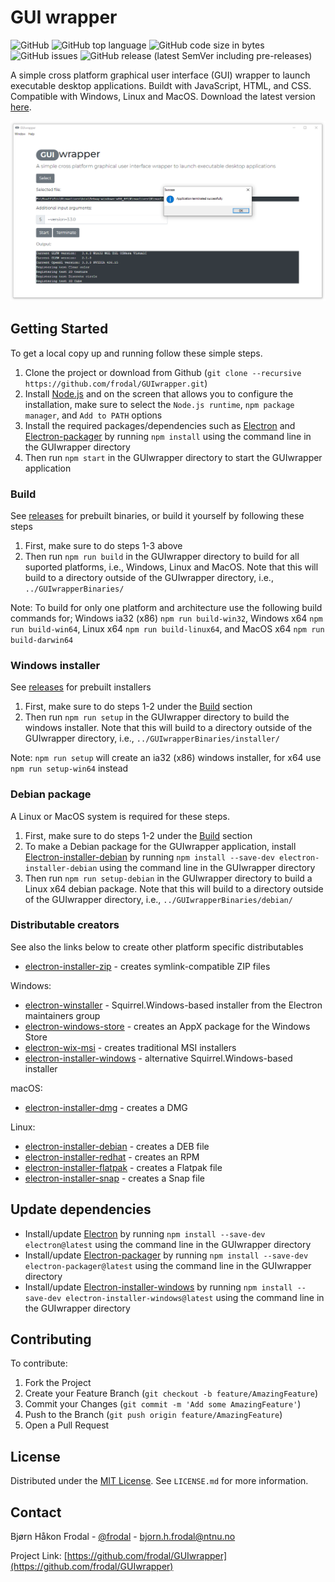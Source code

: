 # GUI wrapper

![GitHub](https://img.shields.io/github/license/frodal/GUIwrapper.svg)
![GitHub top language](https://img.shields.io/github/languages/top/frodal/GUIwrapper.svg)
![GitHub code size in bytes](https://img.shields.io/github/languages/code-size/frodal/GUIwrapper.svg)
![GitHub issues](https://img.shields.io/github/issues-raw/frodal/GUIwrapper.svg)
![GitHub release (latest SemVer including pre-releases)](https://img.shields.io/github/v/release/frodal/GUIwrapper?include_prereleases)

A simple cross platform graphical user interface (GUI) wrapper to launch executable desktop applications.
Buildt with JavaScript, HTML, and CSS.
Compatible with Windows, Linux and MacOS.
Download the latest version [here](https://github.com/frodal/GUIwrapper/releases).

![GUIwrapper image](GUIwrapper.png "GUIwrapper")

## Getting Started

To get a local copy up and running follow these simple steps.

1. Clone the project or download from Github (`git clone --recursive https://github.com/frodal/GUIwrapper.git`)
2. Install [Node.js](https://nodejs.org) and on the screen that allows you to configure the installation, make sure to select the `Node.js runtime`, `npm package manager`, and `Add to PATH` options
3. Install the required packages/dependencies such as [Electron](https://electronjs.org/docs/tutorial/first-app#installing-electron) and [Electron-packager](https://github.com/electron-userland/electron-packager) by running `npm install` using the command line in the GUIwrapper directory
4. Then run `npm start` in the GUIwrapper directory to start the GUIwrapper application

### Build

See [releases](https://github.com/frodal/GUIwrapper/releases) for prebuilt binaries, or build it yourself by following these steps

1. First, make sure to do steps 1-3 above
2. Then run `npm run build` in the GUIwrapper directory to build for all suported platforms, i.e., Windows, Linux and MacOS. Note that this will build to a directory outside of the GUIwrapper directory, i.e., `../GUIwrapperBinaries/`

Note: To build for only one platform and architecture use the following build commands for; Windows ia32 (x86) `npm run build-win32`, Windows x64 `npm run build-win64`, Linux x64 `npm run build-linux64`, and MacOS x64 `npm run build-darwin64`

### Windows installer

See [releases](https://github.com/frodal/GUIwrapper/releases) for prebuilt installers

1. First, make sure to do steps 1-2 under the [Build](#Build) section
2. Then run `npm run setup` in the GUIwrapper directory to build the windows installer. Note that this will build to a directory outside of the GUIwrapper directory, i.e., `../GUIwrapperBinaries/installer/`

Note: `npm run setup` will create an ia32 (x86) windows installer, for x64 use `npm run setup-win64` instead

### Debian package

A Linux or MacOS system is required for these steps.

1. First, make sure to do steps 1-2 under the [Build](#Build) section
2. To make a Debian package for the GUIwrapper application, install [Electron-installer-debian](https://github.com/electron-userland/electron-installer-debian) by running `npm install --save-dev electron-installer-debian` using the command line in the GUIwrapper directory
3. Then run `npm run setup-debian` in the GUIwrapper directory to build a Linux x64 debian package. Note that this will build to a directory outside of the GUIwrapper directory, i.e., `../GUIwrapperBinaries/debian/`

### Distributable creators

See also the links below to create other platform specific distributables

* [electron-installer-zip](https://github.com/electron-userland/electron-installer-zip) - creates symlink-compatible ZIP files

Windows:

* [electron-winstaller](https://github.com/electron/windows-installer) - Squirrel.Windows-based installer from the Electron maintainers group
* [electron-windows-store](https://github.com/felixrieseberg/electron-windows-store) - creates an AppX package for the Windows Store
* [electron-wix-msi](https://github.com/felixrieseberg/electron-wix-msi) - creates traditional MSI installers
* [electron-installer-windows](https://github.com/electron-userland/electron-installer-windows) - alternative Squirrel.Windows-based installer

macOS:

* [electron-installer-dmg](https://github.com/electron-userland/electron-installer-dmg) - creates a DMG

Linux:

* [electron-installer-debian](https://github.com/electron-userland/electron-installer-debian) - creates a DEB file
* [electron-installer-redhat](https://github.com/electron-userland/electron-installer-redhat) - creates an RPM
* [electron-installer-flatpak](https://github.com/endlessm/electron-installer-flatpak) - creates a Flatpak file
* [electron-installer-snap](https://github.com/electron-userland/electron-installer-snap) - creates a Snap file

## Update dependencies

* Install/update [Electron](https://electronjs.org/docs/tutorial/first-app#installing-electron) by running `npm install --save-dev electron@latest` using the command line in the GUIwrapper directory
* Install/update [Electron-packager](https://github.com/electron-userland/electron-packager) by running `npm install --save-dev electron-packager@latest` using the command line in the GUIwrapper directory
* Install/update [Electron-installer-windows](https://github.com/electron-userland/electron-installer-windows) by running `npm install --save-dev electron-installer-windows@latest` using the command line in the GUIwrapper directory

## Contributing

To contribute:

1. Fork the Project
2. Create your Feature Branch (`git checkout -b feature/AmazingFeature`)
3. Commit your Changes (`git commit -m 'Add some AmazingFeature'`)
4. Push to the Branch (`git push origin feature/AmazingFeature`)
5. Open a Pull Request

## License

Distributed under the [MIT License](https://mit-license.org/).
See `LICENSE.md` for more information.

## Contact

Bjørn Håkon Frodal - [@frodal](https://github.com/frodal) - bjorn.h.frodal@ntnu.no

Project Link: [https://github.com/frodal/GUIwrapper](https://github.com/frodal/GUIwrapper)
